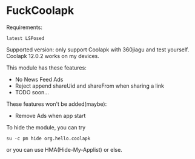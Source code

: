 # FuckCoolapk

Requirements:
```
latest LSPosed
```

Supported version: only support Coolapk with 360jiagu and test yourself. Coolapk 12.0.2 works on my devices.

This module has these features:

- No News Feed Ads
- Reject append shareUid and shareFrom when sharing a link
- TODO soon...

These features won't be added(maybe):

- Remove Ads when app start

To hide the module, you can try 
```shell
su -c pm hide org.hello.coolapk
```
or you can use HMA(Hide-My-Applist) or else.
